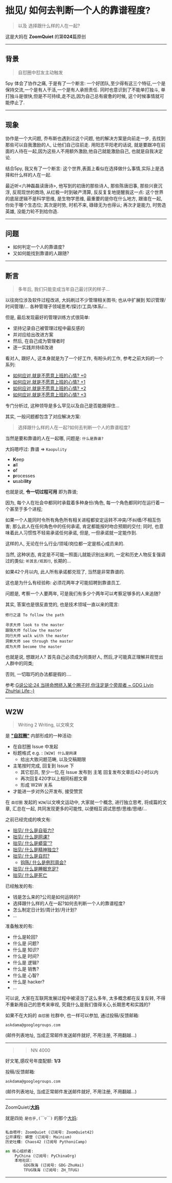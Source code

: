 # 拙见/ 如何去判断一个人的靠谱程度?
> 以及 选择跟什么样的人在一起? 

这是大妈在 **ZoomQuiet** 的第**024**篇原创


-------------
## 背景
> 自怼圈中怼友主动触发


5py 体会了协作之痛, 于是有了一个断言: 一个好团队,至少得有这三个特征,一个是保持交流,一个是有人干活,一个是有人承担责任. 同时也意识到了不能单打独斗, 单打独斗是很快,但是不可持续,走不远,因为自己总有疲惫的时候, 这个时候事情就可能停止了.



-------------
## 现象

协作是一个大问题, 乔布斯也遇到过这个问题, 他的解决方案是向前走一步, 去找到那些可以自我激励的人, 让他们自己往前走. 用阳志平阳老的话说, 就是要跟冲在前面的人待在一起,因为这些人不用额外激励,他自己就能激励自己, 也就是自我决定论. 

结合5py, 我又有了一个断言: 这个世界,表面上看似在选择做什么事情,实际上是选择和什么样的人在一起.   

最近听<六神磊磊读唐诗>, 他写到的初唐的那些诗人, 那些陈唐旧事, 那些兴衰沉浮, 反观现世的商场, 从红极一时到破产清算, 反反复复地提醒我这一点: 这个世界的底层逻辑不是科学思维, 是生物学思维, 最重要的是你在什么地方, 跟谁在一起, 你处于哪个生态位; 其次是时势, 时机不来, 碌碌无为也得认; 再次才是能力, 时势造英雄, 没能力轮不到给你造. 


-------------
## 问题


- 如何判定一个人的靠谱度?
- 又如何能找到靠谱的人跟随?


-------------
## 断言
> 多年后, 我们只能变成当年自己最讨厌的样子...

以往岗位涉及软件过程改进, 大妈刷过不少管理相关图书;
也从中扩展到 知识管理/时间管理/... 各种管理子领域思考/探讨/工具/体系/...


但是, 最后发现最好的管理训练方式很简单:

- 坚持记录自己被管理过程中最反感的
- 并对应给出改进方案
- 然后, 在自己成为管理者时
- 逐一实践并持续改进


看对人, 跟好人, 这本身就是为了一个好工作, 有盼头的工作,
参考之前大妈的一个系列:

- [如何应对,就是不愿意上班的心情? +0](https://mp.weixin.qq.com/s/qXJOc_81vMH8zbrhKa2wTw)
- [如何应对,就是不愿意上班的心情? +1](https://mp.weixin.qq.com/s/tm7x3tfeb45i_To0Edhe7w)
- [如何应对,就是不愿意上班的心情? +2](https://mp.weixin.qq.com/s/0cqt4HD1_awyos-7VBbYAA)
- [如何应对,就是不愿意上班的心情? +3](https://mp.weixin.qq.com/s/VNVB-CwhpO7hdRHAjaezrw)


专门分析过, 这种领导是多么罕见以及自己是否能跟得住...


其实, 一般问题都包含了对应解决方案:

> 选择跟什么样的人在一起?如何去判断一个人的靠谱程度?

当然是要和靠谱的人在一起哪,
问题是: `什么是靠谱?`

大妈嗯哼过: 靠谱 => `Kaopulity`

- **K**eep
- **a**ll
- **o**f
- **p**rocesses
- **u**sabi**lity**

也就是说, **令一切过程可用** 即为靠谱;

因为, 每个人在社会中都同时承载着多种身份/角色, 
每一个角色都同时在运行着一个甚至于多个进程;

如果一个人能同时令所有角色所有相关进程都安定运转不冲突/不纠缠/不相互伤害;
那么此人在任何角色中的任何承诺, 肯定都能按时吻合预期的交付;
同时, 也意味着此人习惯性不轻易承诺任何承诺,
但是, 一但承诺就一定能作到.

这样的人, 无论在什么行业/领域/岗位都一定是核心成员来的.

当然, 这种状态, 肯定是不可能一照面儿就能识别出来的, 
一定和历史人物反复强调过的类似: `听其言/观其行`,
长期的...

如果42个月以内, 此人所有承诺都兑现了, 当然是非常靠谱的.

这也是为什么有经验称: 必须花两年才可能招聘到靠谱员工.


问题是, 考察一个人要两年, 可是我们有多少个两年可以考察足够多的人来追随?

其实, 答案也是很反直觉的, 也是技术领域一直以来的筬言:

```
修行之道 To follow the path

寻求大师 look to the master
跟随大师 follow the master
同行大师 walk with the master
洞察大师 see through the master
成为大师 become the master

```

也就是说, 想跟对人?
首先自己必须成为同类好人,
然后,才可能真正理解并观觉出人群中的同类;

否则, 一切取巧的办法都是徦的....


参考:[G说公论:24 当拼命想挤入某个圈子时,你注定是个旁观者 ~ GDG Livin ZhuHai Life;-)](https://blog.zhgdg.org/2014-04/gt24-cycles/)









-------------
## W2W
> Writing 2 Writing, 以文唤文

是 **["自怼圈"](https://du.101.camp/about/)** 内部形成的一种活动:

- 在自怼圈 Issue 中发起
- 标题格式 e.g. : `[W2W] 什么是网课`
    + 给出大致问题范畴, 以及交稿期限
- 主笔按时完成, 回复到 Issue 下
    + 其它怼员, 至少一位,在 Issue 发布到 主笔 回复发布文章后42小时以内
    + 再次回复420字以上相同标题文章
    + 形成 W2W 关系
- 才能进一步对外公开发布, 接受赞赏


在 `自怼圈` 发起的 `W2W`/以文唤文运动中,
大家就一个概念, 进行独立思考, 将成篇的文章, 汇总在一起, 
共同发现更多的可能性, 以便相互调试思想/思维/思绪/...


之前已经完成的唤文有:

- [拙见/ 什么是自驱力?](https://mp.weixin.qq.com/s/pi7JosExERPM-zRt27bA_A)
- [拙见/ 什么是网课?](https://mp.weixin.qq.com/s/sYTdj0r9b9WTDJBYCkae3w)
- [拙见/ 什么是蟒营™?](https://mp.weixin.qq.com/s/8hG366zSBNVWAcHA_zEAYA)
- [拙见/ 什么是精神独立?](https://mp.weixin.qq.com/s/LqaIZBL7sNvTCPg1oFangw)
- [拙见/ 什么是自怼?](https://mp.weixin.qq.com/s/E8UXm0HjR83jri9COJWdfA)
    + [钩陈/ 什么是例怼周会?](https://mp.weixin.qq.com/s/X3PxlukqKv4uPzzAtmOrOw)
- [拙见/ 什么是睡眠充足?](https://mp.weixin.qq.com/s/YOEais4ux7kSa76H3L3-Gw)
- [拙见/ 什么是死亡](https://mp.weixin.qq.com/s/0OcHYMjLuHczN1QBCTJ6ww)

已经触发的有:

- 钱是怎么来的?公司是如何运转的? 
- 选择跟什么样的人在一起?如何去判断一个人的靠谱程度? 
- 怎么制定日计划/周计划/月计划? 
- ...

准备触发的有:

- 什么是轮回?
- 什么是 问题?
- 什么是 知识?
- 什么是 时间?
- 什么是 逻辑?
- 什么是 销售?
- 什么是 心智?
- 什么是 hacker?
- ...


可以说, 大家在互联网发展过程中被浸泡了这么多年, 
太多概念都在反复反转, 不得不重新用自己的思考来审视,
究竟什么是我们值得关心,长期思考和实践的?



如果不在大妈的 `自怼圈` 社群中, 也一样可以参加,
通过投稿/反馈邮箱:

    askdama@googlegroups.com


(邮件列表地址, 
当成正常邮件发送邮件就好, 不用注册, 不用翻越...)



-------------
>> NN 4000

好文笔,感叹号年度配额: **1/3**

投稿/反馈邮箱:

    askdama@googlegroups.com


(邮件列表地址, 
当成正常邮件发送邮件就好, 不用注册, 不用翻越...)

-------------

ZoomQuiet/**[大妈](https://mp.weixin.qq.com/s/N5TuRRbF485D4Q90XdDA7g)**

就是四处 `是也乎,(￣▽￣)` 的那个[大妈](https://mp.weixin.qq.com/s/N5TuRRbF485D4Q90XdDA7g):


```python

私自嗯哼: ZoomQuiet (订阅号: ZoomQuiet42)
公开课程: 蟒营 (订阅号: Mainium)
历史吐糟: Chaos42 (订阅号 PythoniCamp)

as 核心组织者:
    PyChina (订阅号: PyChinaOrg)
    本地社区: 
        GDG珠海 (订阅号: GDG-ZhuHai)
        TFUG珠海 (订阅号: ZH_TFUG)
```

-------------



